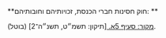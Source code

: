**חוק חסינות חברי הכנסת, זכויותיהם וחובותיהם: **

[מקור: סעיף 5א. ](https://he.wikisource.org/wiki/חוק_חסינות_חברי_הכנסת,_זכויותיהם_וחובותיהם#סעיף_5א)
[תיקון: תשמ״ט, תשנ״ה־2]
(בוטל).